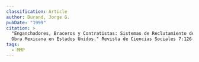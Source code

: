 ```yaml
---
classification: Article
author: Durand, Jorge G.
pubDate: "1999"
citation: >
  "Enganchadores, Braceros y Contratistas: Sistemas de Reclutamiento de Mano de
  Obra Mexicana en Estados Unidos." Revista de Ciencias Sociales 7:126-152.
tags:
  - MMP
---
```

